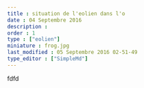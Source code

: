 ```yaml
---
title : situation de l'eolien dans l'o
date : 04 Septembre 2016
description : 
order : 1
type : ["eolien"]
miniature : frog.jpg
last_modified : 05 Septembre 2016 02-51-49
type_editor : ["SimpleMd"]
---
```

fdfd